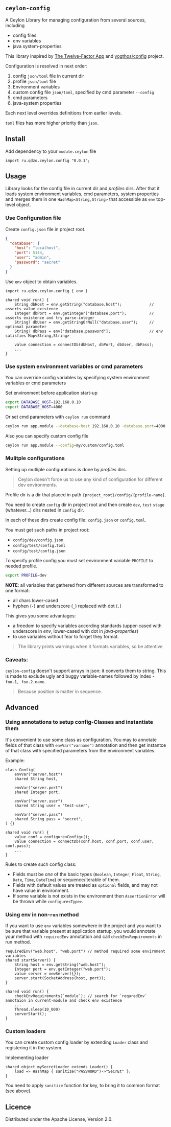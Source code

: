 ## `ceylon-config`

A Ceylon Library for managing configuration from several sources, including
* config files
* env variables 
* java system-properties

This library inspired by [The Twelve-Factor App](https://github.com/yogthos/config) 
and [yogthos/config](https://github.com/yogthos/config) project.

Configuration is resolved in next order:

1. config `json/toml` file in current dir 
2. profile `json/toml` file
3. Environment variables
4. custom config file `json/toml`, specified by cmd parameter `--config` 
5. cmd parameters
6. java-system properties

Each next level overrides definitions from earlier levels.

`toml` files has more higher priority than `json`.

## Install

Add dependency to your `module.ceylon` file

```ceylon
import ru.qdzo.ceylon.config "0.0.1";
```

## Usage

Library looks for the config file in current dir and *profiles* dirs. 
After that it loads system environment variables, cmd parameters, 
system properties and merges them in one `HashMap<String,String>` that accessible as `env` top-level object.

### Use Configuration file

Create `config.json` file in project root.

```json
{
  "database": {
    "host": "localhost",
    "port": 5144,
    "user": "admin",
    "password": "secret"
  }
}
```

Use `env` object to obtain variables.

```ceylon
import ru.qdzo.ceylon.config { env }

shared void run() {
    String dbHost = env.getString("database.host");            // asserts value existence
    Integer dbPort = env.getInteger("database.port");          // asserts existence and try parse-integer 
    String? dbUser = env.getStringOrNull("database.user");     // optional parameter
    String? dbPass = env["database.password"];                 // env satisfies Map<String,String>
    
    value connection = connectDb(dbHost, dbPort, dbUser, dbPass);
    ...
}
```

### Use system environment variables or cmd parameters

You can override config variables by specifying system environment variables or cmd parameters

Set environment before application start-up

```bash
export DATABASE_HOST=192.168.0.10
export DATABASE_HOST=4000
```

Or set cmd parameters with `ceylon run` command

```bash
ceylon run app.module --database-host 192.168.0.10 -database.port=4000
```

Also you can specify custom config file 

```bash
ceylon run app.module --config=my/custom/config.toml
```

### Mulitple configurations

Setting up mutliple configurations is done by *profiles* dirs. 

> Ceylon doesn't force us to use any kind of configuration for different dev environments.

Profile dir is a dir that placed in path `{project_root}/config/{profile-name}`. 

You need to create `config` dir in project root and then create `dev`, `test` `stage` (whatever...) dirs nested in `config` dir.

In each of these dirs create config file: `config.json` or `config.toml`.

You must get such paths in project root:

* `config/dev/config.json`
* `config/test/config.toml`
* `config/test/config.json`

To specify profile config you must set environment variable `PROFILE` to needed profile.

```bash 
export PROFILE=dev
```

**NOTE**: all variables that gathered from different sources are transformed to one format:
* all chars lower-cased
* hyphen (`-`) and underscore (`_`) replaced with dot (`.`)

This gives you some advantages:
* a freedom to specify variables according standards (upper-cased with underscore in *env*, lower-cased with dot in *java-properties*)
* to use variables without fear to forget they format.

> The library prints warnings when it formats variables, so be attentive

### Caveats: 

`ceylon-config` doesn't support arrays in json: it converts them to string. 
This is made to exclude ugly and buggy variable-names followed by index - `foo.1, foo.2.name`. 
> Because position is matter in sequence.


## Advanced

### Using annotations to setup config-Classes and instantiate them

It's convenient to use some class as configuration. 
You may to annotate fields of that class with `envVar("varname")` annotation 
and then get instantce of that class with specified parameters from the environment variables.

Example:

```ceylon
class Config(
    envVar("server.host")
    shared String host,

    envVar("server.port")
    shared Integer port,
    
    envVar("server.user")
    shared String user = "test-user",

    envVar("server.pass")
    shared String pass = "secret",
) {}

shared void run() {
    value conf = configure<Config>(); 
    value connection = connectDb(conf.host, conf.port, conf.user, conf.pass);
    ...
}
```

Rules to create such config class:

* Fields must be *one* of the basic types (`Boolean`, `Integer`, `Float`, `String`, `Date`, `Time`, `DateTime`) or sequence/iterable of them.
* Fields with default values are treated as `optional` fields, and may not have value in environment.
* If some variable is not exists in the environment then `AssertionError` will be thrown while `configure<Type>`.


### Using env in non-`run` method

If you want to use `env` variables somewhere in the project and you want to be sure that variable present at application startup,
you would annotate your method with `requiredEnv` annotation and call `checkEnvRequirements` in run method.

```ceylon
requiredEnv("web.host", "web.port") // method required some envirnment variables
shared startServer() {
    String host = env.getString("web.host");
    Integer port = env.getInteger("web.port");
    value server = newServer({});
    server.start(SocketAddress(host, port));
}

shared void run() {
    checkEnvRequirements(`module`); // search for `requredEnv` annotaion in current-module and check env existence
    ...
    Thread.sleep(10_000)
    serverStart();
}
```

### Custom loaders

You can create custom config loader by extending `Loader` class and registering it in the system.

Implementing loader

```ceylon
shared object mySecretLoader extends Loader() {
    load => HashMap { sanitize("PASSWORD")->"SeCrEt" };
}
```

You need to apply `sanitize` function for key, to bring it to common format (see above).


## Licence

Distributed under the Apache License, Version 2.0.
